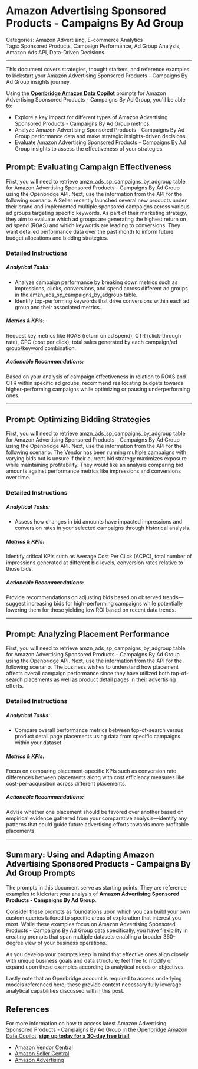 # Amazon Advertising Sponsored Products - Campaigns By Ad Group

Categories: Amazon Advertising, E-commerce Analytics  
Tags: Sponsored Products, Campaign Performance, Ad Group Analysis, Amazon Ads API, Data-Driven Decisions

---

This document covers strategies, thought starters, and reference examples to kickstart your Amazon Advertising Sponsored Products - Campaigns By Ad Group insights journey.

Using the <a href="https://chatgpt.com/g/g-Sg4qP7r3v-openbridge-data-copilot" target="_blank"><strong>Openbridge Amazon Data Copilot</strong></a> prompts for Amazon Advertising Sponsored Products - Campaigns By Ad Group, you'll be able to:

- Explore a key impact for different types of Amazon Advertising Sponsored Products - Campaigns By Ad Group metrics.
- Analyze Amazon Advertising Sponsored Products - Campaigns By Ad Group performance data and make strategic insights-driven decisions.
- Evaluate Amazon Advertising Sponsored Products - Campaigns By Ad Group insights to assess the effectiveness of your strategies.

## Prompt: Evaluating Campaign Effectiveness

First, you will need to retrieve amzn_ads_sp_campaigns_by_adgroup table for Amazon Advertising Sponsored Products - Campaigns By Ad Group using the Openbridge API. Next, use the information from the API for the following scenario. A Seller recently launched several new products under their brand and implemented multiple sponsored campaigns across various ad groups targeting specific keywords. As part of their marketing strategy, they aim to evaluate which ad groups are generating the highest return on ad spend (ROAS) and which keywords are leading to conversions. They want detailed performance data over the past month to inform future budget allocations and bidding strategies.

### Detailed Instructions
##### Analytical Tasks:
- Analyze campaign performance by breaking down metrics such as impressions, clicks, conversions, and spend across different ad groups in the amzn_ads_sp_campaigns_by_adgroup table.
- Identify top-performing keywords that drive conversions within each ad group and their associated metrics.
  
##### Metrics & KPIs:
Request key metrics like ROAS (return on ad spend), CTR (click-through rate), CPC (cost per click), total sales generated by each campaign/ad group/keyword combination.

##### Actionable Recommendations:
Based on your analysis of campaign effectiveness in relation to ROAS and CTR within specific ad groups, recommend reallocating budgets towards higher-performing campaigns while optimizing or pausing underperforming ones.

---

## Prompt: Optimizing Bidding Strategies

First, you will need to retrieve amzn_ads_sp_campaigns_by_adgroup table for Amazon Advertising Sponsored Products - Campaigns By Ad Group using the Openbridge API. Next, use the information from the API for the following scenario. The Vendor has been running multiple campaigns with varying bids but is unsure if their current bid strategy maximizes exposure while maintaining profitability. They would like an analysis comparing bid amounts against performance metrics like impressions and conversions over time.

### Detailed Instructions
##### Analytical Tasks:
- Assess how changes in bid amounts have impacted impressions and conversion rates in your selected campaigns through historical analysis.
  
##### Metrics & KPIs:
Identify critical KPIs such as Average Cost Per Click (ACPC), total number of impressions generated at different bid levels, conversion rates relative to those bids.

##### Actionable Recommendations:
Provide recommendations on adjusting bids based on observed trends—suggest increasing bids for high-performing campaigns while potentially lowering them for those yielding low ROI based on recent data trends.

---

## Prompt: Analyzing Placement Performance

First, you will need to retrieve amzn_ads_sp_campaigns_by_adgroup table for Amazon Advertising Sponsored Products - Campaigns By Ad Group using the Openbridge API. Next, use the information from the API for the following scenario. The business wishes to understand how placement affects overall campaign performance since they have utilized both top-of-search placements as well as product detail pages in their advertising efforts.

### Detailed Instructions
##### Analytical Tasks:
- Compare overall performance metrics between top-of-search versus product detail page placements using data from specific campaigns within your dataset.
  
##### Metrics & KPIs:
Focus on comparing placement-specific KPIs such as conversion rate differences between placements along with cost efficiency measures like cost-per-acquisition across different placements.

##### Actionable Recommendations:
Advise whether one placement should be favored over another based on empirical evidence gathered from your comparative analysis—identify any patterns that could guide future advertising efforts towards more profitable placements.

---

## Summary: Using and Adapting Amazon Advertising Sponsored Products - Campaigns By Ad Group Prompts
The prompts in this document serve as starting points. They are reference examples to kickstart your analysis of **Amazon Advertising Sponsored Products - Campaigns By Ad Group**.

Consider these prompts as foundations upon which you can build your own custom queries tailored to specific areas of exploration that interest you most. While these examples focus on Amazon Advertising Sponsored Products - Campaigns By Ad Group data specifically, you have flexibility in creating prompts that span multiple datasets enabling a broader 360-degree view of your business operations.

As you develop your prompts keep in mind that effective ones align closely with unique business goals and data structure; feel free to modify or expand upon these examples according to analytical needs or objectives.

Lastly note that an Openbridge account is required to access underlying models referenced here; these provide context necessary fully leverage analytical capabilities discussed within this post.

## References   
For more information on how to access latest Amazon Advertising Sponsored Products - Campaigns By Ad Group in the <a href="https://chatgpt.com/g/g-Sg4qP7r3v-openbridge-data-copilot" target="_blank">Openbridge Amazon Data Copilot</a>, <a href="https://openbridge.com" target="_blank"><strong>sign up today for a 30-day free trial!</strong></a>

<ul>
<li> <a href="https://www.openbridge.com/amazon-vendor-central/" target="_blank">Amazon Vendor Central</a> </li>
<li> <a href="https://www.openbridge.com/amazon-selling-partner/" target="_blank">Amazon Seller Central</a> </li>
<li> <a href="https://www.openbridge.com/amazon-advertising/" target="_blank">Amazon Advertising</a> </li>
</ul>